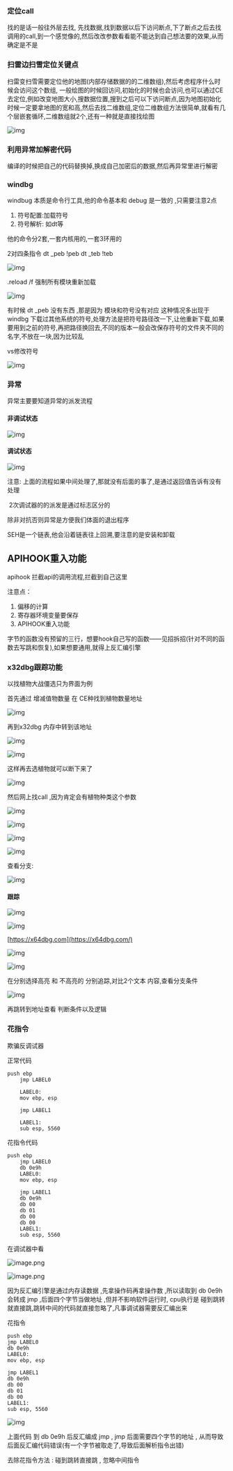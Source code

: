 ### 定位call 

 找的是话一般往外层去找,   先找数据,找到数据以后下访问断点,下了断点之后去找调用的call,到一个感觉像的,然后改改参数看看能不能达到自己想法要的效果,从而确定是不是



### 扫雷边扫雪定位关键点

扫雷变扫雪需要定位他的地图(内部存储数据的的二维数组),然后考虑程序什么时候会访问这个数组, 一般绘图的时候回访问,初始化的时候也会访问,也可以通过CE去定位,例如改变地图大小,搜数据位置,搜到之后可以下访问断点,因为地图初始化时候一定要拿地图的宽和高,然后去找二维数组,定位二维数组方法很简单,就看有几个层嵌套循环,二维数组就2个,还有一种就是直接找绘图

![img](./notesimg/1654523416385-704bd46c-9d6b-4c11-80ef-21a9121f61bb.png)



### 利用异常加解密代码

编译的时候把自己的代码替换掉,换成自己加密后的数据,然后再异常里进行解密



### windbg

windbug 本质是命令行工具,他的命令基本和 debug 是一致的 ,只需要注意2点

1.  符号配置:加载符号
2.  符号解析: 如dt等

他的命令分2套,一套内核用的,一套3环用的

2对四条指令     dt _peb       !peb                 dt   _teb             !teb

![img](./notesimg/1654524163578-b4121321-265a-4335-a7ac-7e9d3653a2d0.png)

.reload  /f  强制所有模块重新加载

![img](./notesimg/1654524386186-226037a8-2e78-4e7e-ba8d-cac7c0d5bf66.png)

有时候  dt _peb  没有东西 ,那是因为  模块和符号没有对应     这种情况多出现于 windbg 下载过其他系统的符号,处理方法是把符号路径改一下,让他重新下载,如果要用到之前的符号,再把路径换回去,不同的版本一般会改保存符号的文件夹不同的名字,不放在一块,因为比较乱

vs修改符号

![img](./notesimg/1654524842708-2d697283-10d3-459a-8e71-97092cf806b6.png)



### 异常

异常主要要知道异常的派发流程

#### 非调试状态

![img](./notesimg/1654525408699-4c20af4e-d8b6-4ec6-a9ba-80bf155c72e5.png)

#### 调试状态

![img](./notesimg/1654525441595-4eb32bd7-b14c-4770-85ed-8900e1fdd399.png)



注意:   上面的流程如果中间处理了,那就没有后面的事了,是通过返回值告诉有没有处理

​            2次调试器的的派发是通过标志区分的

除非对抗否则异常是方便我们体面的退出程序

SEH是一个链表,他会沿着链表往上回溯,要注意的是安装和卸载





## APIHOOK重入功能

apihook   拦截api的调用流程,拦截到自己这里

注意点：

1.  偏移的计算
2.  寄存器环境变量要保存
3.  APIHOOK重入功能



字节的函数没有预留的三行，想要hook自己写的函数——见招拆招(针对不同的函数去写跳和恢复),如果想要通用,就得上反汇编引擎



### x32dbg跟踪功能

以找植物大战僵选只为界面为例

首先通过 增减值物数量 在 CE种找到植物数量地址

![img](./notesimg/1654529112534-762d8420-a1ba-41a4-8a8d-263b1951cb56.png)

再到x32dbg 内存中转到该地址

![img](./notesimg/1654529224586-587ec7b4-555c-4063-a3a8-59ac59380b47.png)

![img](./notesimg/1654529334556-2eed5f63-a509-4710-ab13-5087c1ac1e19.png)

这样再去选植物就可以断下来了

![img](./notesimg/1654529446956-13bb0c0b-f4b6-4e82-b313-131bcc91d910.png)

然后网上找call ,因为肯定会有植物种类这个参数

![img](./notesimg/1654529559284-a7139961-ea92-495a-b5ce-72529c281b9b.png)

![img](./notesimg/1654529587934-a1dc6375-8d6e-4df7-8abc-d29c1fd62d57.png)

![img](./notesimg/1654529729209-6fe99460-5731-4fe4-b310-21ed537503a3.png)

![img](./notesimg/1654530112846-1f42f0ac-2db3-4724-a071-1f1b0afe5bff.png)

查看分支:

![img](./notesimg/1654530356310-4d4c824e-4536-4f5c-ad5e-a99b00225cbf.png)

#### 跟踪

![img](./notesimg/1654530482913-5635c55a-0cc0-4b18-bd1e-1f58edf1c90e.png)

![img](./notesimg/1654530926968-e6f996de-4720-4fc8-bc47-1364e368bab5.png)

[https://x64dbg.com](https://x64dbg.com/)

![img](./notesimg/1654531079567-6f78668e-2e72-4ab8-a0aa-a4e061293b6f.png)

![img](./notesimg/1654531161830-6b9d0ab7-a34c-48d7-8498-0c0cc3c879f0.png)



在分别选择高亮 和 不高亮的 分别追踪,对比2个文本 内容,查看分支条件

![img](./notesimg/1654531282028-652dc6a8-a802-4297-bd46-c1589dce4ff3.png)

再跳转到地址查看 判断条件以及逻辑



### 花指令

欺骗反调试器 

正常代码

```
push ebp
	jmp LABEL0
	
	LABEL0:
	mov ebp, esp
	
	jmp LABEL1

	LABEL1:
	sub esp, 5560	
```

花指令代码

```
push ebp
	jmp LABEL0
	db 0e9h
	LABEL0:
	mov ebp, esp
	
	jmp LABEL1
	db 0e9h
	db 00
	db 01
	db 00
    db 00
	LABEL1:
	sub esp, 5560	
```

在调试器中看



![image.png](./notesimg/1654532924904-6381ec79-7db9-4282-9c60-0c5fe8cb5059.png)



![image.png](./notesimg/1654533204439-86dd4fee-c7d5-4a54-8831-ee492e142746.png)



因为反汇编引擎是通过内存读数据 ,先拿操作码再拿操作数    ,所以读取到    db 0e9h  会转成 jmp  ,后面四个字节当做地址 ,但并不影响软件运行时, cpu执行是  碰到跳转 就直接跳,跳转中间的代码就直接忽略了,凡事调试器需要反汇编出来

花指令

```
push ebp
jmp LABEL0
db 0e9h
LABEL0:
mov ebp, esp
	
jmp LABEL1
db 0e9h
db 00
db 01
db 00
LABEL1:
sub esp, 5560
```

![img](./notesimg/1654533525229-5e5e2c37-a63c-4c57-9289-c6b192d76cb8.png)

上面代码 到 db 0e9h   后反汇编成 jmp ,   jmp 后面需要四个字节的地址 , 从而导致后面反汇编代码错误(有一个字节被取走了,导致后面解析指令出错)



去除花指令方法 :   碰到跳转直接跳 , 忽略中间指令